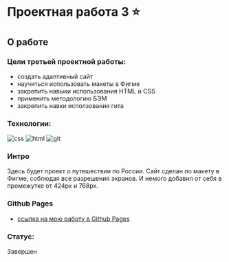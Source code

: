 # Проектная работа 3 ⭐


## О работе


### Цели третьей проектной работы:


+ создать адаптивный сайт
+ научиться использовать макеты в Фигме
+ закрепить навыки использования HTML и CSS
+ применить методологию БЭМ
+ закрепить навки исползования гита

### Технологии:


![css](https://img.shields.io/badge/-CSS3-090909?style=flat&logo=css3)
![html](https://img.shields.io/badge/-HTML5-090909?style=flat&logo=html5)
![git](https://img.shields.io/badge/-git-090909?style=flat&logo=git)

### Интро

Здесь будет проект о путешествии по России. Сайт сделан по макету в Фигме, соблюдая все разрешения экранов. И немого добавил от себя в промежутке от 424px и 768px.

### Github Pages

* [ссылка на мою работу в Github Pages](https://beellcranel.github.io/another-russian-travel/)

### Статус:

Завершен



